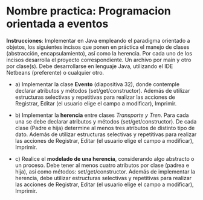 # Nombre practica: Programacion orientada a eventos
**Instrucciones**: Implementar en Java empleando el paradigma orientado a objetos, los siguientes incisos que ponen en práctica el manejo de clases (abstracción, encapsulamiento), así como la herencia. Por cada uno de los incisos desarrolla el proyecto correspondiente. Un archivo por main y otro por clase(s). Debe desarrollarse en lenguaje Java, utilizando el IDE Netbeans (preferente) o cualquier otro.

- a) Implementar la clase **Evento** (diapositiva 32), donde contemple declarar atributos y métodos (set/get/constructor). Además de utilizar estructuras selectivas y repetitivas para realizar las acciones de Registrar, Editar (el usuario elige el campo a modificar), Imprimir. 

- b) Implementar la **herencia** entre clases _Transporte y Tren_. Para cada una se debe declarar atributos y métodos (set/get/constructor).  De cada clase (Padre e hija) determine al menos tres atributos de distinto tipo de dato.  Además de utilizar estructuras selectivas y repetitivas para realizar las acciones de Registrar, Editar (el usuario elige el campo a modificar), Imprimir.

- c) Realice el __modelado de una herencia__, considerando algo abstracto o un proceso.  Debe tener al menos cuatro atributos por clase (padrea e hija), así como métodos: set/get/constructor. Además de implementar la  herencia, debe utilizar estructuras selectivas y repetitivas para realizar las acciones de Registrar, Editar (el usuario elige el campo a modificar), Imprimir.